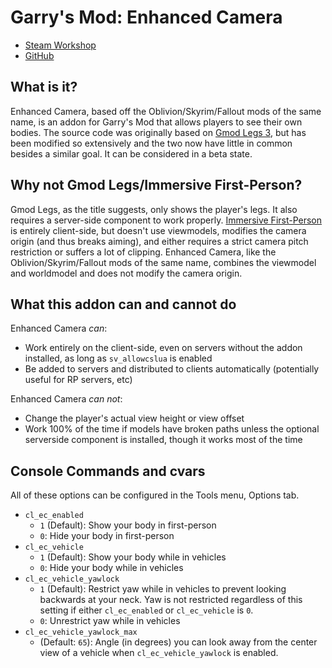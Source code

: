 Garry's Mod: Enhanced Camera
============================

* [Steam Workshop](https://steamcommunity.com/sharedfiles/filedetails/?id=678037029)
* [GitHub](https://github.com/mathewv/gmod-enhanced-camera)

What is it?
-----------

Enhanced Camera, based off the Oblivion/Skyrim/Fallout mods of the same name, is an addon for Garry's Mod that allows players to see their own bodies. The source code was originally based on [Gmod Legs 3](https://steamcommunity.com/sharedfiles/filedetails/?id=112806637), but has been modified so extensively and the two now have little in common besides a similar goal. It can be considered in a beta state.

Why not Gmod Legs/Immersive First-Person?
-----------------------------------------

Gmod Legs, as the title suggests, only shows the player's legs. It also requires a server-side component to work properly. [Immersive First-Person](https://steamcommunity.com/sharedfiles/filedetails/?id=133042891) is entirely client-side, but doesn't use viewmodels, modifies the camera origin (and thus breaks aiming), and either requires a strict camera pitch restriction or suffers a lot of clipping. Enhanced Camera, like the Oblivion/Skyrim/Fallout mods of the same name, combines the viewmodel and worldmodel and does not modify the camera origin.

What this addon can and cannot do
---------------------------------

Enhanced Camera *can*:

* Work entirely on the client-side, even on servers without the addon installed, as long as `sv_allowcslua` is enabled
* Be added to servers and distributed to clients automatically (potentially useful for RP servers, etc)

Enhanced Camera *can not*:

* Change the player's actual view height or view offset
* Work 100% of the time if models have broken paths unless the optional serverside component is installed, though it works most of the time

Console Commands and cvars
--------------------------

All of these options can be configured in the Tools menu, Options tab.

* `cl_ec_enabled`
    * `1` (Default): Show your body in first-person
    * `0`: Hide your body in first-person
* `cl_ec_vehicle`
    * `1` (Default): Show your body while in vehicles
    * `0`: Hide your body while in vehicles
* `cl_ec_vehicle_yawlock`
    * `1` (Default): Restrict yaw while in vehicles to prevent looking backwards at your neck. Yaw is not restricted regardless of this setting if either `cl_ec_enabled` or `cl_ec_vehicle` is `0`.
    * `0`: Unrestrict yaw while in vehicles
* `cl_ec_vehicle_yawlock_max`
    * (Default: `65`): Angle (in degrees) you can look away from the center view of a vehicle when `cl_ec_vehicle_yawlock` is enabled.
